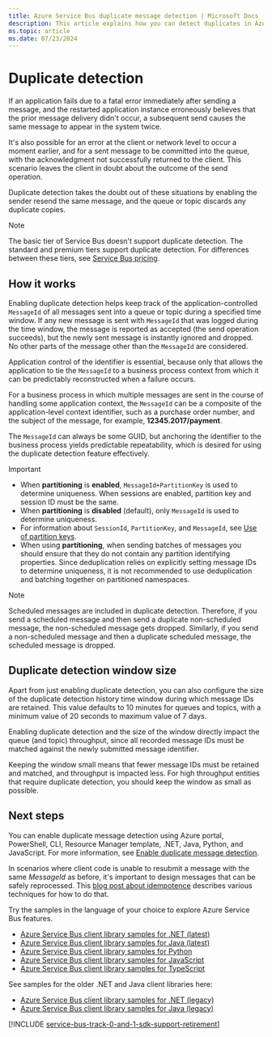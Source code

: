 ```yaml
---
title: Azure Service Bus duplicate message detection | Microsoft Docs
description: This article explains how you can detect duplicates in Azure Service Bus messages. The duplicate message can be ignored and dropped.
ms.topic: article
ms.date: 07/23/2024
---
```


# Duplicate detection

If an application fails due to a fatal error immediately after sending a message, and the restarted application instance erroneously believes that the prior message delivery didn't occur, a subsequent send causes the same message to appear in the system twice.

It's also possible for an error at the client or network level to occur a moment earlier, and for a sent message to be committed into the queue, with the acknowledgment not successfully returned to the client. This scenario leaves the client in doubt about the outcome of the send operation.

Duplicate detection takes the doubt out of these situations by enabling the sender resend the same message, and the queue or topic discards any duplicate copies.

> [!NOTE]
> The basic tier of Service Bus doesn't support duplicate detection. The standard and premium tiers support duplicate detection. For differences between these tiers, see [Service Bus pricing](https://azure.microsoft.com/pricing/details/service-bus/).

## How it works
Enabling duplicate detection helps keep track of the application-controlled `MessageId` of all messages sent into a queue or topic during a specified time window. If any new message is sent with `MessageId` that was logged during the time window, the message is reported as accepted (the send operation succeeds), but the newly sent message is instantly ignored and dropped. No other parts of the message other than the `MessageId` are considered.

Application control of the identifier is essential, because only that allows the application to tie the `MessageId` to a business process context from which it can be predictably reconstructed when a failure occurs.

For a business process in which multiple messages are sent in the course of handling some application context, the `MessageId` can be a composite of the application-level context identifier, such as a purchase order number, and the subject of the message, for example, **12345.2017/payment**.

The `MessageId` can always be some GUID, but anchoring the identifier to the business process yields predictable repeatability, which is desired for using the duplicate detection feature effectively.

> [!IMPORTANT]
>- When **partitioning** is **enabled**, `MessageId+PartitionKey` is used to determine uniqueness. When sessions are enabled, partition key and session ID must be the same. 
>- When **partitioning** is **disabled** (default), only `MessageId` is used to determine uniqueness.
>- For information about `SessionId`, `PartitionKey`, and `MessageId`, see [Use of partition keys](service-bus-partitioning.md#use-of-partition-keys).
>- When using **partitioning**, when sending batches of messages you should ensure that they do not contain any partition identifying properties. Since deduplication relies on explicitly setting message IDs to determine uniqueness, it is not recommended to use deduplication and batching together on partitioned namespaces.

> [!NOTE]
> Scheduled messages are included in duplicate detection. Therefore, if you send a scheduled message and then send a duplicate non-scheduled message, the non-scheduled message gets dropped. Similarly, if you send a non-scheduled message and then a duplicate scheduled message, the scheduled message is dropped. 
 

## Duplicate detection window size

Apart from just enabling duplicate detection, you can also configure the size of the duplicate detection history time window during which message IDs are retained. This value defaults to 10 minutes for queues and topics, with a minimum value of 20 seconds to maximum value of 7 days.

Enabling duplicate detection and the size of the window directly impact the queue (and topic) throughput, since all recorded message IDs must be matched against the newly submitted message identifier.

Keeping the window small means that fewer message IDs must be retained and matched, and throughput is impacted less. For high throughput entities that require duplicate detection, you should keep the window as small as possible.

## Next steps
You can enable duplicate message detection using Azure portal, PowerShell, CLI, Resource Manager template, .NET, Java, Python, and JavaScript. For more information, see [Enable duplicate message detection](enable-duplicate-detection.md). 

In scenarios where client code is unable to resubmit a message with the same *MessageId* as before, it's important to design messages that can be safely reprocessed. This [blog post about idempotence](https://particular.net/blog/what-does-idempotent-mean) describes various techniques for how to do that.

Try the samples in the language of your choice to explore Azure Service Bus features. 

- [Azure Service Bus client library samples for .NET (latest)](/samples/azure/azure-sdk-for-net/azuremessagingservicebus-samples/) 
- [Azure Service Bus client library samples for Java (latest)](/samples/azure/azure-sdk-for-java/servicebus-samples/)
- [Azure Service Bus client library samples for Python](/samples/azure/azure-sdk-for-python/servicebus-samples/)
- [Azure Service Bus client library samples for JavaScript](/samples/azure/azure-sdk-for-js/service-bus-javascript/)
- [Azure Service Bus client library samples for TypeScript](/samples/azure/azure-sdk-for-js/service-bus-typescript/)

See samples for the older .NET and Java client libraries here:
- [Azure Service Bus client library samples for .NET (legacy)](https://github.com/Azure/azure-service-bus/tree/master/samples/DotNet/Microsoft.Azure.ServiceBus/)
- [Azure Service Bus client library samples for Java (legacy)](https://github.com/Azure/azure-service-bus/tree/master/samples/Java/azure-servicebus)

[!INCLUDE [service-bus-track-0-and-1-sdk-support-retirement](../../includes/service-bus-track-0-and-1-sdk-support-retirement.md)]
